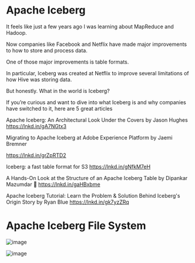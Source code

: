 # Apache Iceberg

It feels like just a few years ago I was learning about MapReduce and Hadoop.

Now companies like Facebook and Netflix have made major improvements to how to store and process data.

One of those major improvements is table formats.

In particular, Iceberg was created at Netflix to improve several limitations of how Hive was storing data.

But honestly. What in the world is Iceberg?

If you’re curious and want to dive into what Iceberg is and why companies have switched to it, here are 5 great articles

Apache Iceberg: An Architectural Look Under the Covers by Jason Hughes
https://lnkd.in/gA7NGtx3

Migrating to Apache Iceberg at Adobe Experience Platform by Jaemi Bremner

https://lnkd.in/grZpRTD2

Iceberg: a fast table format for S3
https://lnkd.in/gNfkM7eH

A Hands-On Look at the Structure of an Apache Iceberg Table by Dipankar Mazumdar 🥑
https://lnkd.in/gaHBxbme

Apache Iceberg Tutorial: Learn the Problem & Solution Behind Iceberg's Origin Story by Ryan Blue
https://lnkd.in/gk7yzZRq


# Apache Iceberg File System
![image](https://user-images.githubusercontent.com/5849522/184539183-8689f258-3394-47dd-a776-42780d2601a0.png)


![image](https://user-images.githubusercontent.com/5849522/180830422-a520558f-e500-4f18-8ac3-5f96276f557a.png)
